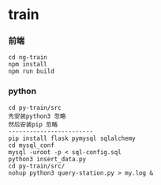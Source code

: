 train
========================
### 前端
	cd ng-train
	npm install
	npm run build
### python
	cd py-train/src
	先安装python3 忽略
	然后安装pip 忽略
	------------------------
	pip install flask pymysql sqlalchemy
	cd mysql_conf
	mysql -uroot -p < sql-config.sql
	python3 insert_data.py
	cd py-train/src/
	nohup python3 query-station.py > my.log &
